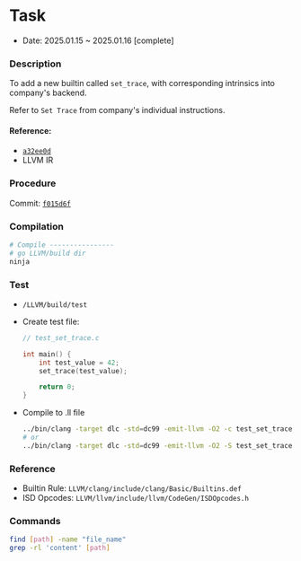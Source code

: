 # Task
- Date: 2025.01.15 ~ 2025.01.16 [complete]

### Description
To add a new builtin called `set_trace`, with corresponding intrinsics into company's backend.

Refer to `Set Trace` from company's individual instructions.

#### Reference: 
- [`a32ee0d`](https://github.com/ChipLTech/LLVM/commit/a32ee0d94a807d3f87d7bed7df8801d4f7ac8857)
- LLVM IR

### Procedure

Commit: [`f015d6f`](https://github.com/ChipLTech/LLVM/commit/f015d6f51a6cdf332e19b9424fd6f06655abd68a)

### Compilation
```sh
# Compile ----------------
# go LLVM/build dir
ninja
```

### Test
- `/LLVM/build/test`

- Create test file:

    ```C
    // test_set_trace.c

    int main() {
        int test_value = 42;
        set_trace(test_value);

        return 0;
    }

- Compile to .ll file

    ```sh
    ../bin/clang -target dlc -std=dc99 -emit-llvm -O2 -c test_set_trace.c -o test_set_trace.ll
    # or
    ../bin/clang -target dlc -std=dc99 -emit-llvm -O2 -S test_set_trace.c -o test_set_trace.ll
    ```

### Reference
- Builtin Rule: `LLVM/clang/include/clang/Basic/Builtins.def`
- ISD Opcodes: `LLVM/llvm/include/llvm/CodeGen/ISDOpcodes.h`

### Commands
```sh
find [path] -name "file_name"
grep -rl 'content' [path]
```
